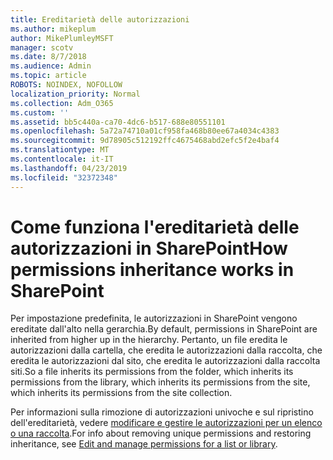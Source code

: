 ```yaml
---
title: Ereditarietà delle autorizzazioni
ms.author: mikeplum
author: MikePlumleyMSFT
manager: scotv
ms.date: 8/7/2018
ms.audience: Admin
ms.topic: article
ROBOTS: NOINDEX, NOFOLLOW
localization_priority: Normal
ms.collection: Adm_O365
ms.custom: ''
ms.assetid: bb5c440a-ca70-4dc6-b517-688e80551101
ms.openlocfilehash: 5a72a74710a01cf958fa468b80ee67a4034c4383
ms.sourcegitcommit: 9d78905c512192ffc4675468abd2efc5f2e4baf4
ms.translationtype: MT
ms.contentlocale: it-IT
ms.lasthandoff: 04/23/2019
ms.locfileid: "32372348"
---
```

# <a name="how-permissions-inheritance-works-in-sharepoint"></a><span data-ttu-id="78af1-102">Come funziona l'ereditarietà delle autorizzazioni in SharePoint</span><span class="sxs-lookup"><span data-stu-id="78af1-102">How permissions inheritance works in SharePoint</span></span>

<span data-ttu-id="78af1-103">Per impostazione predefinita, le autorizzazioni in SharePoint vengono ereditate dall'alto nella gerarchia.</span><span class="sxs-lookup"><span data-stu-id="78af1-103">By default, permissions in SharePoint are inherited from higher up in the hierarchy.</span></span> <span data-ttu-id="78af1-104">Pertanto, un file eredita le autorizzazioni dalla cartella, che eredita le autorizzazioni dalla raccolta, che eredita le autorizzazioni dal sito, che eredita le autorizzazioni dalla raccolta siti.</span><span class="sxs-lookup"><span data-stu-id="78af1-104">So a file inherits its permissions from the folder, which inherits its permissions from the library, which inherits its permissions from the site, which inherits its permissions from the site collection.</span></span>
  
<span data-ttu-id="78af1-105">Per informazioni sulla rimozione di autorizzazioni univoche e sul ripristino dell'ereditarietà, vedere [modificare e gestire le autorizzazioni per un elenco o una raccolta](https://go.microsoft.com/fwlink/?linkid=869946).</span><span class="sxs-lookup"><span data-stu-id="78af1-105">For info about removing unique permissions and restoring inheritance, see [Edit and manage permissions for a list or library](https://go.microsoft.com/fwlink/?linkid=869946).</span></span>
  

